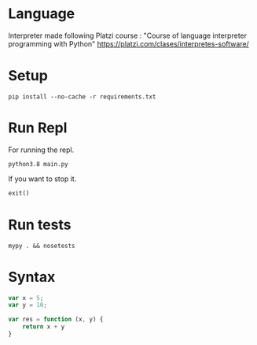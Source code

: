 # Language

Interpreter made following Platzi course : "Course of language interpreter programming with
Python" https://platzi.com/clases/interpretes-software/

# Setup

```shell
pip install --no-cache -r requirements.txt
```

# Run Repl

For running the repl.

```shell
python3.8 main.py
```

If you want to stop it.

```python
exit()
```

# Run tests

```shell
mypy . && nosetests
```

# Syntax

```js
var x = 5;
var y = 10;

var res = function (x, y) {
    return x + y
}
```